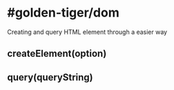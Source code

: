 # #golden-tiger/dom

Creating and query HTML element through a easier way

## createElement(option)

## query(queryString)
